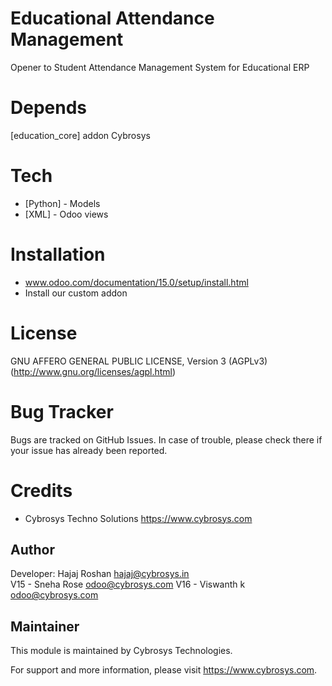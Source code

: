 Educational Attendance Management
=================================

Opener to Student Attendance Management System for Educational ERP

Depends
=======
[education_core] addon Cybrosys

Tech
====
* [Python] - Models
* [XML] - Odoo views

Installation
============
- www.odoo.com/documentation/15.0/setup/install.html
- Install our custom addon

License
=======
GNU AFFERO GENERAL PUBLIC LICENSE, Version 3 (AGPLv3)
(http://www.gnu.org/licenses/agpl.html)

Bug Tracker
===========
Bugs are tracked on GitHub Issues. In case of trouble, please check there if your issue has already been reported.

Credits
=======
* Cybrosys Techno Solutions <https://www.cybrosys.com>

Author
------

Developer: Hajaj Roshan <hajaj@cybrosys.in>\
            V15 - Sneha Rose <odoo@cybrosys.com>
            V16 - Viswanth k <odoo@cybrosys.com>
                


Maintainer
----------

This module is maintained by Cybrosys Technologies.

For support and more information, please visit https://www.cybrosys.com.

